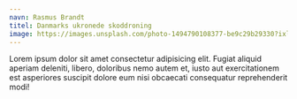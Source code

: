 ```yaml
---
navn: Rasmus Brandt
titel: Danmarks ukronede skoddroning
image: https://images.unsplash.com/photo-1494790108377-be9c29b29330?ixlib=rb-1.2.1&ixid=eyJhcHBfaWQiOjEyMDd9&auto=format&fit=facearea&facepad=4&w=256&h=256&q=60
---
```


Lorem ipsum dolor sit amet consectetur adipisicing elit. Fugiat aliquid aperiam deleniti, libero, doloribus nemo autem et, iusto aut exercitationem est asperiores suscipit dolore eum nisi obcaecati consequatur reprehenderit modi!